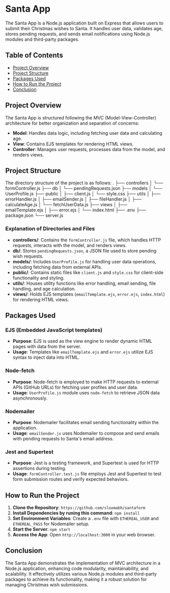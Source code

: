 # Santa App

The Santa App is a Node.js application built on Express that allows users to submit their Christmas wishes to Santa. It handles user data, validates age, stores pending requests, and sends email notifications using Node.js modules and third-party packages.

## Table of Contents

- [Project Overview](#project-overview)
- [Project Structure](#project-structure)
- [Packages Used](#packages-used)
- [How to Run the Project](#how-to-run-the-project)
- [Conclusion](#conclusion)

## Project Overview

The Santa App is structured following the MVC (Model-View-Controller) architecture for better organization and separation of concerns:

- **Model**: Handles data logic, including fetching user data and calculating age.
- **View**: Contains EJS templates for rendering HTML views.
- **Controller**: Manages user requests, processes data from the model, and renders views.

## Project Structure

The directory structure of the project is as follows:
.
├── controllers
│ └── formController.js
├── db
│ └── pendingRequests.json
├── models
│ └── UserProfile.js
├── public
│ ├── client.js
│ └── style.css
├── utils
│ ├── errorHandler.js
│ ├── emailSender.js
│ ├── fileHandler.js
│ ├── calculateAge.js
│ └── fetchUserData.js
├── views
│ ├── emailTemplate.ejs
│ ├── error.ejs
│ └── index.html
├── .env
├── package.json
└── server.js

### Explanation of Directories and Files

- **controllers/**: Contains the `formController.js` file, which handles HTTP requests, interacts with the model, and renders views.
- **db/**: Stores `pendingRequests.json`, a JSON file used to store pending wish requests.
- **models/**: Includes `UserProfile.js` for handling user data operations, including fetching data from external APIs.
- **public/**: Contains static files like `client.js` and `style.css` for client-side functionality and styling.
- **utils/**: Houses utility functions like error handling, email sending, file handling, and age calculation.
- **views/**: Holds EJS templates (`emailTemplate.ejs`, `error.ejs`, `index.html`) for rendering HTML views.

## Packages Used

### EJS (Embedded JavaScript templates)

- **Purpose**: EJS is used as the view engine to render dynamic HTML pages with data from the server.
- **Usage**: Templates like `emailTemplate.ejs` and `error.ejs` utilize EJS syntax to inject data into HTML.

### Node-fetch

- **Purpose**: Node-fetch is employed to make HTTP requests to external APIs (GitHub URLs) for fetching user profiles and user data.
- **Usage**: `UserProfile.js` module uses `node-fetch` to retrieve JSON data asynchronously.

### Nodemailer

- **Purpose**: Nodemailer facilitates email sending functionality within the application.
- **Usage**: `emailSender.js` uses Nodemailer to compose and send emails with pending requests to Santa's email address.

### Jest and Supertest

- **Purpose**: Jest is a testing framework, and Supertest is used for HTTP assertions during testing.
- **Usage**: `formController.test.js` file employs Jest and Supertest to test form submission routes and verify expected behaviors.

## How to Run the Project

1. **Clone the Repository**: `https://github.com/sloomabh/santaform`
2. **Install Dependencies by runing  this command**: `npm install`
3. **Set Environment Variables**: Create a `.env` file with `ETHEREAL_USER` and `ETHEREAL_PASS` for Nodemailer setup.
4. **Start the Server**: `npm start`
5. **Access the App**: Open `http://localhost:3000` in your web browser.

## Conclusion

The Santa App demonstrates the implementation of MVC architecture in a Node.js application, enhancing code modularity, maintainability, and scalability. It effectively utilizes various Node.js modules and third-party packages to achieve its functionality, making it a robust solution for managing Christmas wish submissions.
